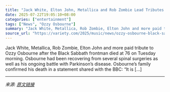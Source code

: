 ```yaml
---
title: "Jack White, Elton John, Metallica and Rob Zombie Lead Tributes to Ozzy Osbourne: ‘Long Live the Oz!’"
date: 2025-07-22T19:05:10+08:00
categories: ["entertainment"]
tags: ["News", "Ozzy Osbourne"]
summary: "Jack White, Metallica, Rob Zombie, Elton John and more paid tribute to Ozzy Osbourne after the Black Sabbath frontman died at 76 on Tuesday morning. Osbourne had been recovering from several spinal su"
source_url: "https://variety.com/2025/music/news/ozzy-osbourne-black-sabbath-death-reactions-1236467108/"
---
```


Jack White, Metallica, Rob Zombie, Elton John and more paid tribute to Ozzy Osbourne after the Black Sabbath frontman died at 76 on Tuesday morning. Osbourne had been recovering from several spinal surgeries as well as his ongoing battle with Parkinson’s disease. Osbourne&#8217;s family confirmed his death in a statement shared with the BBC: &#8220;It is [&#8230;]

---

*来源: [原文链接](https://variety.com/2025/music/news/ozzy-osbourne-black-sabbath-death-reactions-1236467108/)*
